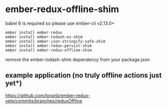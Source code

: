 # ember-redux-offline-shim

babel 6 is required so please use ember-cli v2.13.0+

    ember install ember-redux
    ember install ember-lodash-es-shim
    ember install ember-json-stringify-safe-shim
    ember install ember-redux-persist-shim
    ember install ember-redux-offline-shim

remove the ember-lodash-shim dependency from your package.json

## example application (no truly offline actions just yet*)

https://github.com/toranb/ember-redux-yelp/commits/branches/reduxOffline
